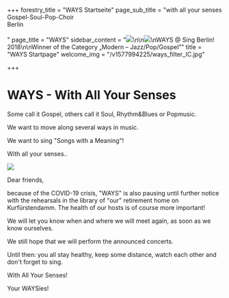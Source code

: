 +++
forestry_title = "WAYS Startseite"
page_sub_title = "with all your senses<br>Gospel-Soul-Pop-Choir<br>Berlin<br><br>"
page_title = "WAYS"
sidebar_content = "![](https://res.cloudinary.com/ways-choir/image/upload/v1583475753/E2301961-1BA9-44E6-87D1-82E97FBAE8B6_bo6fj3.jpg)\n\n![](https://res.cloudinary.com/ways-choir/image/upload/v1578645829/SingBerlinLogo.png)\nWAYS @ Sing Berlin! 2018\n\nWinner of the Category „Modern – Jazz/Pop/Gospel”"
title = "WAYS Startpage"
welcome_img = "/v1577994225/ways_filter_IC.jpg"

+++
# WAYS - With All Your Senses

Some call it Gospel, others call it Soul, Rhythm&Blues or Popmusic.

We want to move along several ways in music.

We want to sing "Songs with a Meaning"!

With all your senses..

![](https://res.cloudinary.com/ways-choir/image/upload/v1555003937/WAYS-alle-20190223b.jpg)

Dear friends,

because of the COVID-19 crisis, "WAYS" is also pausing until further notice with the rehearsals in the library of "our" retirement home on Kurfürstendamm. The health of our hosts is of course more important!

We will let you know when and where we will meet again, as soon as we know ourselves.

We still hope that we will perform the announced concerts.

Until then: you all stay healthy, keep some distance, watch each other and don't forget to sing.

With All Your Senses!

Your WAYSies!